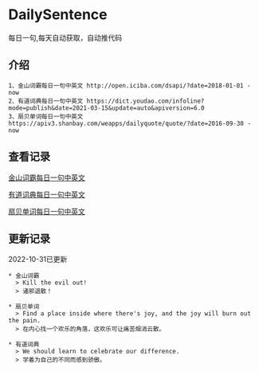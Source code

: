 # DailySentence

每日一句,每天自动获取，自动推代码

## 介绍

```
1、金山词霸每日一句中英文 http://open.iciba.com/dsapi/?date=2018-01-01 - now
2、有道词典每日一句中英文 https://dict.youdao.com/infoline?mode=publish&date=2021-03-15&update=auto&apiversion=6.0
3、扇贝单词每日一句中英文 https://apiv3.shanbay.com/weapps/dailyquote/quote/?date=2016-09-30 - now
```

## 查看记录

[金山词霸每日一句中英文](./data/iciba/)

[有道词典每日一句中英文](./data/youdao/)

[扇贝单词每日一句中英文](./data/shanbay/)

## 更新记录
2022-10-31已更新 
```
* 金山词霸
  > Kill the evil out!
  > 诸邪退散！

* 扇贝单词
  > Find a place inside where there's joy, and the joy will burn out the pain.
  > 在内心找一个欢乐的角落，这欢乐可让痛苦烟消云散。

* 有道词典
  > We should learn to celebrate our difference.
  > 学着为自己的不同而感到骄傲。

```

